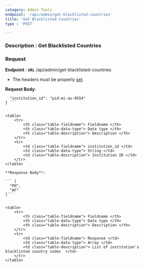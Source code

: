 ```yaml
---
category: Admin Tools
endpoint: '/api/admin/get-blacklisted-countries'
title: 'Get Blacklisted Countries'
type : 'POST'

---
```

### **Description** : Get Blacklisted Countries
### Request

**Endpoint** : **`URL`** /api/admin/get-blacklisted-countries

* The headers must be properly [set](#/Info-setting-headers-token).

**Request Body**: 

``` {
  "institution_id": "pid-mi-au-9554"
} ```


<table>
	<tr>
		<th class="table-fieldname"> Fieldname </th>
		<th class="table-data-type"> Data type </th>
		<th class="table-description"> Description </th>
	</tr>
	<tr>
		<td class="table-fieldname"> institution_id </td>
		<td class="table-data-type"> String </td>
		<td class="table-description"> Institution ID </td>
	</tr>
</table>

**Response Body**: 

``` [
  "PH",
  "AF"
]```


<table>
	<tr>
		<th class="table-fieldname"> Fieldname </th>
		<th class="table-data-type"> Data type </th>
		<th class="table-description"> Description </th>
	</tr>
	<tr>
		<td class="table-fieldname"> Response </td>
		<td class="table-data-type"> Array </td>
		<td class="table-description"> List of institution's blacklisted country codes  </td>
	</tr>
</table>
